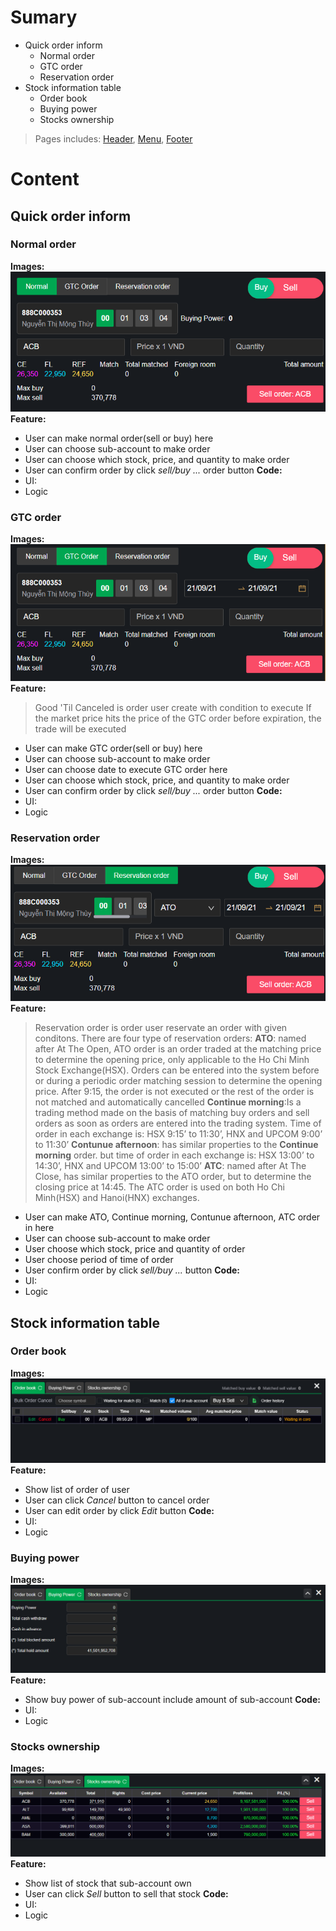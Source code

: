# Sumary
- Quick order inform
	- Normal order
	- GTC order
	- Reservation order
- Stock information table
	- Order book
	- Buying power
	- Stocks ownership
> Pages includes: [Header](../../Common%20UI/Header.md), [Menu](../../Common%20UI/Menu.md), [Footer](../../Common%20UI/Footer.md) 
# Content
## Quick order inform
### Normal order
**Images:**
![](images/Quick%20order%20inform.png)
**Feature:**
 - User can make normal order(sell or buy) here
 - User can choose sub-account to make order
 - User can choose which stock, price, and quantity to make order
 - User can confirm order by click *sell/buy ...* order button
**Code:**
- UI:
- Logic
### GTC order
**Images:**
![](images/GTC%20order.png)
**Feature:**
> Good 'Til Canceled is order user create with condition to execute If the market price hits the price of the GTC order before expiration, the trade will be executed
 - User can make GTC order(sell or buy) here
 - User can choose sub-account to make order
 - User can choose date to execute GTC order here
 - User can choose which stock, price, and quantity to make order
 - User can confirm order by click *sell/buy ...* order button
**Code:**
- UI:
- Logic
### Reservation order
**Images:**
![](images/Reservation%20order.png)
**Feature:**
> Reservation order is order user reservate an order with given conditons.
> There are four type of reservation orders:
>	**ATO**: named after At The Open, ATO order is an order traded at the matching price to determine the opening price, only applicable to the Ho Chi Minh Stock Exchange(HSX). Orders can be entered into the system before or during a periodic order matching session to determine the opening price. After 9:15, the order is not executed or the rest of the order is not matched and automatically cancelled
>	**Continue morning**:Is a trading method made on the basis of matching buy orders and sell orders as soon as orders are entered into the trading system. Time of order in each exchange is: HSX 9:15’ to 11:30’, HNX and UPCOM 9:00’ to 11:30’ 
>	**Contunue afternoon**: has similar properties to the **Continue morning** order. but time of order in each exchange is: HSX 13:00’ to 14:30’, HNX and UPCOM 13:00’ to 15:00’ 
>	**ATC**: named after At The Close, has similar properties to the ATO order, but to determine the closing price at 14:45. The ATC order is used on both Ho Chi Minh(HSX) and Hanoi(HNX) exchanges.
- User can make ATO, Continue morning, Contunue afternoon, ATC order in here
- User can choose sub-account to make order
- User choose which stock, price and quantity of order
- User choose period of time of order
- User  confirm order by click *sell/buy ...* button 
**Code:**
- UI:
- Logic
## Stock information table

### Order book
**Images:**
![](images/Order%20book%201.png)
**Feature:**
- Show list of order of user 
- User can click *Cancel* button to cancel order
- User can edit order by click *Edit* button
**Code:**
- UI:
- Logic
### Buying power
**Images:**
![](images/Buying%20power.png)
**Feature:**
- Show buy power of sub-account include amount of sub-account
**Code:**
- UI:
- Logic
### Stocks ownership
**Images:**
![](images/Stock%20owndership.png)
**Feature:**
- Show list of stock that sub-account own
- User can click *Sell* button to sell that stock
**Code:**
- UI:
- Logic